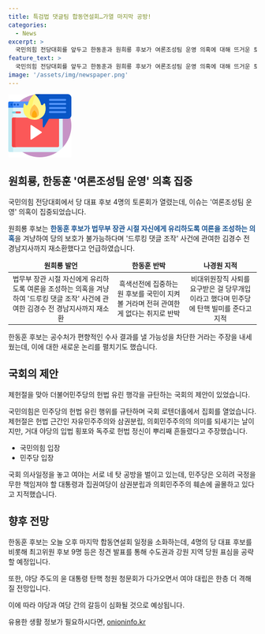 ```yaml
---
title: 특검법 댓글팀 합동연설회…가열 마지막 공방!
categories:
  - News
excerpt: >
  국민의힘 전당대회를 앞두고 한동훈과 원희룡 후보가 여론조성팀 운영 의혹에 대해 뜨거운 토론을 벌였습니다. 원후보는 한 후보가 흑색선전에 집중하며 김경수 전 경남지사까지 재소환한 것을 비판하고, 나 후보는 당무개입 발언을 비난했습니다. 윤 후보는 보수층 결집에 힘을 쏟았고, 한 후보는 새로운 논리를 펼치며 공수처 편향 수사 주장했습니다. 또한, 국회의 여야 대립도 심화되고 있습니다. 4명의 당 대표 후보와 최고위원 후보 9명은 수도권과 강원 지역 당원 표심을 공략할 예정입니다.
feature_text: >
  국민의힘 전당대회를 앞두고 한동훈과 원희룡 후보가 여론조성팀 운영 의혹에 대해 뜨거운 토론을 벌였습니다. 원후보는 한 후보가 흑색선전에 집중하며 김경수 전 경남지사까지 재소환한 것을 비판하고, 나 후보는 당무개입 발언을 비난했습니다. 윤 후보는 보수층 결집에 힘을 쏟았고, 한 후보는 새로운 논리를 펼치며 공수처 편향 수사 주장했습니다. 또한, 국회의 여야 대립도 심화되고 있습니다. 4명의 당 대표 후보와 최고위원 후보 9명은 수도권과 강원 지역 당원 표심을 공략할 예정입니다.
image: '/assets/img/newspaper.png'
---
```


<p><img src="/assets/img/news.png" alt="rentncar 속보" /></p>

<h2 data-ke-size="size26">원희룡, 한동훈 '여론조성팀 운영' 의혹 집중</h2>

<p>국민의힘 전당대회에서 당 대표 후보 4명의 토론회가 열렸는데, 이슈는 '여론조성팀 운영' 의혹이 집중되었습니다.</p>

<p data-ke-size="size16">원희룡 후보는 <b><span style="color: #1a5490;">한동훈 후보가 법무부 장관 시절 자신에게 유리하도록 여론을 조성하는 의혹</span></b>을 겨냥하여 당의 보호가 불가능하다며 '드루킹 댓글 조작' 사건에 관여한 김경수 전 경남지사까지 재소환했다고 언급하였습니다.</p>

<table>
<thead>
<tr>
<td style="text-align: center; height: 17px;"><b>원희룡 발언</b></td>
<td style="text-align: center; height: 17px;"><b>한동훈 반박</b></td>
<td style="text-align: center; height: 17px;"><b>나경원 지적</b></td>
</tr>
</thead>
<tbody>
<tr>
<td style="text-align: center; height: 17px;">법무부 장관 시절 자신에게 유리하도록 여론을 조성하는 의혹을 겨냥하여 '드루킹 댓글 조작' 사건에 관여한 김경수 전 경남지사까지 재소환</td>
<td style="text-align: center; height: 17px;">흑색선전에 집중하는 원 후보를 국민이 지켜볼 거라며 전혀 관여한 게 없다는 취지로 반박</td>
<td style="text-align: center; height: 17px;">비대위원장직 사퇴를 요구받은 걸 당무개입이라고 했다며 민주당에 탄핵 빌미를 준다고 지적</td>
</tr>
</tbody>
</table>

<p data-ke-size="size16">한동훈 후보는 공수처가 편향적인 수사 결과를 낼 가능성을 차단한 거라는 주장을 내세웠는데, 이에 대한 새로운 논리를 펼치기도 했습니다.</p>

<h2 data-ke-size="size26">국회의 제안</h2>

<p>제헌절을 맞아 더불어민주당의 헌법 유린 행각을 규탄하는 국회의 제안이 있었습니다.</p>

<p data-ke-size="size16">국민의힘은 민주당의 헌법 유린 행위를 규탄하며 국회 로텐더홀에서 집회를 열었습니다. 제헌절은 헌법 근간인 자유민주주의와 삼권분립, 의회민주주의의 의미를 되새기는 날이지만, 거대 야당의 입법 횡포와 독주로 헌법 정신이 뿌리째 흔들렸다고 주장했습니다.</p>

<ul>
<li>국민의힘 입장</li>
<li>민주당 입장</li>
</ul>

<p data-ke-size="size16">국회 의사일정을 놓고 여야는 서로 네 탓 공방을 벌이고 있는데, 민주당은 오히려 국정을 무한 책임져야 할 대통령과 집권여당이 삼권분립과 의회민주주의 훼손에 골몰하고 있다고 지적했습니다.</p>

<h2 data-ke-size="size26">향후 전망</h2>

<p>한동훈 후보는 오늘 오후 마지막 합동연설회 일정을 소화하는데, 4명의 당 대표 후보를 비롯해 최고위원 후보 9명 등은 정견 발표를 통해 수도권과 강원 지역 당원 표심을 공략할 예정입니다.</p>

<p data-ke-size="size16">또한, 야당 주도의 윤 대통령 탄핵 청원 청문회가 다가오면서 여야 대립은 한층 더 격해질 전망입니다.</p>

<p>이에 따라 야당과 여당 간의 갈등이 심화될 것으로 예상됩니다.</p>
유용한 생활 정보가 필요하시다면, <a href="https://onioninfo.kr" rel="dofollow">onioninfo.kr</a>



